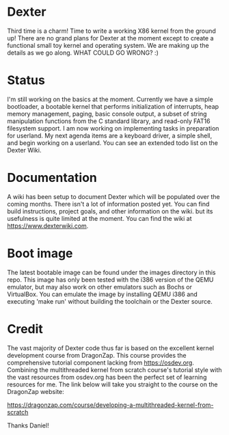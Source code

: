 # Dexter
Third time is a charm! Time to write a working X86 kernel from the ground up! There are no grand plans for Dexter at the moment except to create a functional small toy kernel and operating system. We are making up the details as we go along. WHAT COULD GO WRONG? :)

# Status
I'm still working on the basics at the moment. Currently we have a simple bootloader, a bootable kernel that performs initialization of interrupts, heap memory management, paging, basic console output, a subset of string manipulation functions from the C standard library, and read-only FAT16 filesystem support. I am now working on implementing tasks in preparation for userland. My next agenda items are a keyboard driver, a simple shell, and begin working on a userland. You can see an extended todo list on the Dexter Wiki. 

# Documentation
A wiki has been setup to document Dexter which will be populated over the coming months. There isn't a lot of information posted yet. You can find build instructions, project goals, and other information on the wiki. but its usefulness is quite limited at the moment. You can find the wiki at https://www.dexterwiki.com.

# Boot image
The latest bootable image can be found under the images directory in this repo. This image has only been tested with the i386 version of the QEMU emulator, but may also work on other emulators such as Bochs or VirtualBox. You can emulate the image by installing QEMU i386 and executing 'make run' without building the toolchain or the Dexter source.

# Credit
The vast majority of Dexter code thus far is based on the excellent kernel development course from DragonZap. This course provides the comprehensive tutorial component lacking from https://osdev.org. Combining the multithreaded kernel from scratch course's tutorial style with the vast resources from osdev.org has been the perfect set of learning resources for me. The link below will take you straight to the course on the DragonZap website:

https://dragonzap.com/course/developing-a-multithreaded-kernel-from-scratch

Thanks Daniel!